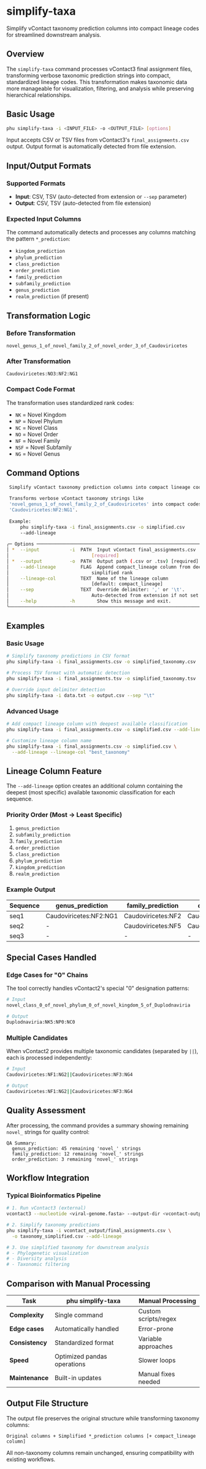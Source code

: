 # simplify-taxa

Simplify vContact taxonomy prediction columns into compact lineage codes for streamlined downstream analysis.

## Overview

The `simplify-taxa` command processes vContact3 final assignment files, transforming verbose taxonomic prediction strings into compact, standardized lineage codes. This transformation makes taxonomic data more manageable for visualization, filtering, and analysis while preserving hierarchical relationships.

## Basic Usage

```bash
phu simplify-taxa -i <INPUT_FILE> -o <OUTPUT_FILE> [options]
```

Input accepts CSV or TSV files from vContact3's `final_assignments.csv` output. Output format is automatically detected from file extension.

## Input/Output Formats

### Supported Formats
- **Input**: CSV, TSV (auto-detected from extension or `--sep` parameter)
- **Output**: CSV, TSV (auto-detected from file extension)

### Expected Input Columns
The command automatically detects and processes any columns matching the pattern `*_prediction`:
- `kingdom_prediction`
- `phylum_prediction` 
- `class_prediction`
- `order_prediction`
- `family_prediction`
- `subfamily_prediction`
- `genus_prediction`
- `realm_prediction` (if present)

## Transformation Logic

### Before Transformation
```
novel_genus_1_of_novel_family_2_of_novel_order_3_of_Caudoviricetes
```

### After Transformation  
```
Caudoviricetes:NO3:NF2:NG1
```

### Compact Code Format

The transformation uses standardized rank codes:
- `NK` = Novel Kingdom
- `NP` = Novel Phylum  
- `NC` = Novel Class
- `NO` = Novel Order
- `NF` = Novel Family
- `NSF` = Novel Subfamily
- `NG` = Novel Genus

## Command Options

```bash
 Simplify vContact taxonomy prediction columns into compact lineage codes.   
                                                                             
 Transforms verbose vContact taxonomy strings like                           
 'novel_genus_1_of_novel_family_2_of_Caudoviricetes' into compact codes like 
 'Caudoviricetes:NF2:NG1'.                                                   
                                                                             
 Example:                                                                    
     phu simplify-taxa -i final_assignments.csv -o simplified.csv           
     --add-lineage                                                           
                                                                             
╭─ Options ─────────────────────────────────────────────────────────────────╮
│ *  --input           -i  PATH  Input vContact final_assignments.csv       │
│                              [required]                                   │
│ *  --output          -o  PATH  Output path (.csv or .tsv) [required]      │
│    --add-lineage         FLAG  Append compact_lineage column from deepest │
│                              simplified rank                              │
│    --lineage-col         TEXT  Name of the lineage column                 │
│                              [default: compact_lineage]                   │
│    --sep                 TEXT  Override delimiter: ',' or '\t'.           │
│                              Auto-detected from extension if not set      │
│    --help            -h        Show this message and exit.                │
╰───────────────────────────────────────────────────────────────────────────╯
```

## Examples

### Basic Usage

```bash
# Simplify taxonomy predictions in CSV format
phu simplify-taxa -i final_assignments.csv -o simplified_taxonomy.csv

# Process TSV format with automatic detection
phu simplify-taxa -i final_assignments.tsv -o simplified_taxonomy.tsv

# Override input delimiter detection
phu simplify-taxa -i data.txt -o output.csv --sep "\t"
```

### Advanced Usage

```bash
# Add compact lineage column with deepest available classification
phu simplify-taxa -i final_assignments.csv -o simplified.csv --add-lineage

# Customize lineage column name
phu simplify-taxa -i final_assignments.csv -o simplified.csv \
  --add-lineage --lineage-col "best_taxonomy"
```

## Lineage Column Feature

The `--add-lineage` option creates an additional column containing the deepest (most specific) available taxonomic classification for each sequence.

### Priority Order (Most → Least Specific)
1. `genus_prediction`
2. `subfamily_prediction`
3. `family_prediction` 
4. `order_prediction`
5. `class_prediction`
6. `phylum_prediction`
7. `kingdom_prediction`
8. `realm_prediction`

### Example Output
| Sequence | genus_prediction | family_prediction | compact_lineage |
|----------|------------------|-------------------|-----------------|
| seq1 | Caudoviricetes:NF2:NG1 | Caudoviricetes:NF2 | Caudoviricetes:NF2:NG1 |
| seq2 | - | Caudoviricetes:NF5 | Caudoviricetes:NF5 |
| seq3 | - | - | - |

## Special Cases Handled

### Edge Cases for "0" Chains
The tool correctly handles vContact2's special "0" designation patterns:

```bash
# Input
novel_class_0_of_novel_phylum_0_of_novel_kingdom_5_of_Duplodnaviria

# Output  
Duplodnaviria:NK5:NP0:NC0
```

### Multiple Candidates
When vContact2 provides multiple taxonomic candidates (separated by `||`), each is processed independently:

```bash
# Input
Caudoviricetes:NF1:NG2||Caudoviricetes:NF3:NG4

# Output
Caudoviricetes:NF1:NG2||Caudoviricetes:NF3:NG4
```

## Quality Assessment

After processing, the command provides a summary showing remaining `novel_` strings for quality control:

```
QA Summary:
  genus_prediction: 45 remaining 'novel_' strings
  family_prediction: 12 remaining 'novel_' strings
  order_prediction: 3 remaining 'novel_' strings
```

## Workflow Integration

### Typical Bioinformatics Pipeline

```bash
# 1. Run vContact3 (external)
vcontact3 --nucleotide <viral-genome.fasta> --output-dir <vcontact-output>

# 2. Simplify taxonomy predictions
phu simplify-taxa -i vcontact_output/final_assignments.csv \
  -o taxonomy_simplified.csv --add-lineage

# 3. Use simplified taxonomy for downstream analysis
# - Phylogenetic visualization
# - Diversity analysis  
# - Taxonomic filtering
```

## Comparison with Manual Processing

| Task | phu simplify-taxa | Manual Processing |
|------|-------------------|-------------------|
| **Complexity** | Single command | Custom scripts/regex |
| **Edge cases** | Automatically handled | Error-prone |
| **Consistency** | Standardized format | Variable approaches |
| **Speed** | Optimized pandas operations | Slower loops |
| **Maintenance** | Built-in updates | Manual fixes needed |

## Output File Structure

The output file preserves the original structure while transforming taxonomy columns:

```
Original columns + Simplified *_prediction columns [+ compact_lineage column]
```

All non-taxonomy columns remain unchanged, ensuring compatibility with existing workflows.